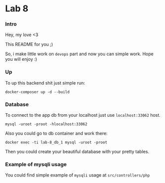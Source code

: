 # Lab 8

### Intro
Hey, my love <3

This README for you ;)

So, i make little work on `devops` part and now you can simple work. Hope you will enjoy :)


### Up
To up this backend shit just simple run:
```text
docker-composer up -d --build
```

### Database
To connect to the app db from your localhost just use `localhost:33062` host.
```text
mysql -uroot -proot -hlocalhost:33062
```
Also you could go to db container and work there:
```text
docker exec -ti lab-8_db_1 mysql -uroot -proot
```
Then you could create your beautiful database with your pretty tables.

### Example of mysqli usage
You could find simple example of `mysqli` usage at `src/controllers/php`